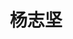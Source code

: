 ---
# Display name

title: 杨志坚
user_groups: ["Graduated Master Students"]



organizations:
- name: 1999-2001 

Interests:
- A mathematical model of soil moisture spatial distribution on the hill slopes of the Loess Plateau

---